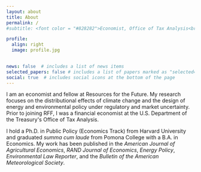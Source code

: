 ```yaml
---
layout: about
title: About
permalink: /
#subtitle: <font color = "#828282">Economist, Office of Tax Analysis<br>U.S. Department of the Treasury</font>

profile:
  align: right
  image: profile.jpg

    
news: false  # includes a list of news items
selected_papers: false # includes a list of papers marked as "selected={true}"
social: true  # includes social icons at the bottom of the page
---
```


I am an economist and fellow at Resources for the Future. My research focuses on the distributional effects of climate change and the design of energy and environmental policy under regulatory and market uncertainty. Prior to joining RFF, I was a financial economist at the U.S. Department of the Treasury's Office of Tax Analysis. 

I hold a Ph.D. in Public Policy (Economics Track) from Harvard University and graduated *summa cum laude* from Pomona College with a B.A. in Economics. My work has been published in the *American Journal of Agricultural Economics*, *RAND Journal of Economics*, *Energy Policy*, *Environmental Law Reporter*, and the *Bulletin of the American Meteorological Society*. 

